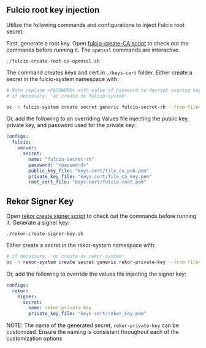 ## Fulcio root key injection

Utilize the following commands and configurations to inject Fulcio root secret:

First, generate a root key.
Open [fulcio-create-CA script](../fulcio-create-root-ca-openssl.sh) to check out the commands before running it.
The `openssl` commands are interactive.

```shell
./fulcio-create-root-ca-openssl.sh
```

The command creates keys and cert in `./keys-cert` folder.
Either create a secret in the fulcio-system namespace with:

```bash
# Note replace <PASSWORD> with value of password to decrypt signing key created above.
# if necessary, 'oc create ns fulcio-system'

oc -n fulcio-system create secret generic fulcio-secret-rh --from-file=private=./keys-cert/file_ca_key.pem --from-file=public=./keys-cert/file_ca_pub.pem --from-file=cert=./keys-cert/fulcio-root.pem  --from-literal=password=<PASSWORD> --dry-run=client -o yaml | oc apply -f-
```

Or, add the following to an overriding Values file injecting the public key, private key, and password used for the private key:

```yaml
configs:
  fulcio:
    server:
      secret:
        name: "fulcio-secret-rh"
        password: "<password>"
        public_key_file: "keys-cert/file_ca_pub.pem"
        private_key_file: "keys-cert/file_ca_key.pem"
        root_cert_file: "keys-cert/fulcio-root.pem"
```

## Rekor Signer Key

Open [rekor create signer script](../rekor-create-signer-key.sh) to check out the commands before running it.
Generate a signer key:

```shell
./rekor-create-signer-key.sh
```

Either create a secret in the rekor-system namespace with:

```bash
# if necessary, 'oc create ns rekor-system'
oc -n rekor-system create secret generic rekor-private-key --from-file=private=rekor_key.pem --dry-run=client -o yaml | oc apply -f-
```

Or, add the following to override the values file injecting the signer key:

```yaml
configs:
  rekor:
    signer:
      secret:
        name: rekor-private-key
        private_key_file: "keys-cert/rekor_key.pem"
```

NOTE: The name of the generated secret, `rekor-private-key` can be customized.
Ensure the naming is consistent throughout each of the customization options
